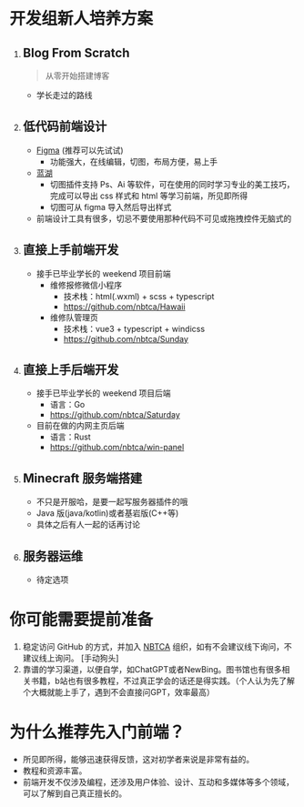 # 开发组新人培养方案

1. ## Blog From Scratch

   > 从零开始搭建博客

   - 学长走过的路线

2. ## 低代码前端设计

   - [Figma](https://www.figma.com/) (推荐可以先试试)
     - 功能强大，在线编辑，切图，布局方便，易上手
   - [蓝湖](https://lanhuapp.com/)
     - 切图插件支持 Ps、Ai 等软件，可在使用的同时学习专业的美工技巧，完成可以导出 css 样式和 html 等学习前端，所见即所得
     - 切图可从 figma 导入然后导出样式
   - 前端设计工具有很多，切忌不要使用那种代码不可见或拖拽控件无脑式的

3. ## 直接上手前端开发

   - 接手已毕业学长的 weekend 项目前端
        - 维修报修微信小程序
            - 技术栈：html(.wxml) + scss + typescript
            - https://github.com/nbtca/Hawaii
        - 维修队管理页
            - 技术栈：vue3 + typescript + windicss
            - https://github.com/nbtca/Sunday
4. ## 直接上手后端开发
   - 接手已毕业学长的 weekend 项目后端
     - 语言：Go
     - https://github.com/nbtca/Saturday
   - 目前在做的内网主页后端
     - 语言：Rust
     - https://github.com/nbtca/win-panel
5. ## Minecraft 服务端搭建
   - 不只是开服哈，是要一起写服务器插件的哦
   - Java 版(java/kotlin)或者基岩版(C++等)
   - 具体之后有人一起的话再讨论
6. ## 服务器运维
   - 待定选项

# 你可能需要提前准备

1. 稳定访问 GitHub 的方式，并加入 [NBTCA](https://github.com/nbtca) 组织，如有不会建议线下询问，不建议线上询问。 [手动狗头]
2. 靠谱的学习渠道，以便自学，如ChatGPT或者NewBing。图书馆也有很多相关书籍，b站也有很多教程，不过真正学会的话还是得实践。（个人认为先了解个大概就能上手了，遇到不会直接问GPT，效率最高）
# 为什么推荐先入门前端？
- 所见即所得，能够迅速获得反馈，这对初学者来说是非常有益的。
- 教程和资源丰富。
- 前端开发不仅涉及编程，还涉及用户体验、设计、互动和多媒体等多个领域，可以了解到自己真正擅长的。
